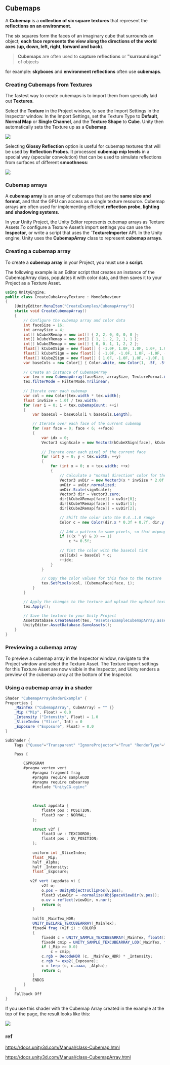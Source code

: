## Cubemaps
A **Cubemap** is a **collection of six square textures** that represent the **reflections on an environment**. 

The six squares form the faces of an imaginary cube that surrounds an object; **each face represents the view along the directions of the world axes** (**up, down, left, right, forward and back**).

> **Cubemaps** are often used to **capture** **reflections** or **"surroundings"** of objects

for example: **skyboxes** and **environment reflections** often use **cubemaps**.


### Creating Cubemaps from Textures
The fastest way to create cubemaps is to import them from specially laid out **Textures**.

Select the **Texture** in the Project window, to see the Import Settings in the Inspector window. In the Import Settings, set the Texture Type to **Default**, **Normal Map** or **Single Channel**, and the **Texture Shape** to **Cube**. Unity then automatically sets the Texture up as a **Cubemap**.



![](./img/CubeImportInspector.png)



Selecting **Glossy Reflection** option is useful for cubemap textures that will be used by **Reflection Probes**. It processed **cubemap mip levels** in a special way (specular convolution) that can be used to simulate reflections from surfaces of different **smoothness**:


![](./img/CubeOptionGlossyReflections.png)


### Cubemap arrays
A **cubemap array** is an array of cubemaps that are the **same size and format**, and that the GPU can access as a single texture resource. Cubemap arrays are often used for implementing efficient **reflection probe**, **lighting and** **shadowing systems**.

In your Unity Project, the Unity Editor represents cubemap arrays as Texture Assets.To configure a Texture Asset’s import settings you can use the **Inspector**, or write a script that uses the **`TextureImporter** API. In the Unity engine, Unity uses the **CubemapArray** class to represent **cubemap arrays**.


### Creating a cubemap array

To create a **cubemap array** in your Project, you must use a **script**.

The following example is an Editor script that creates an instance of the CubemapArray class, populates it with color data, and then saves it to your Project as a Texture Asset.

```cs
using UnityEngine;
public class CreateCubeArrayTexture : MonoBehaviour
{
    [UnityEditor.MenuItem("CreateExamples/CubemapArray")]
    static void CreateCubemapArray()
    {
        // Configure the cubemap array and color data
        int faceSize = 16;
        int arraySize = 4;
        int[] kCubeXRemap = new int[] { 2, 2, 0, 0, 0, 0 };
        int[] kCubeYRemap = new int[] { 1, 1, 2, 2, 1, 1 };
        int[] kCubeZRemap = new int[] { 0, 0, 1, 1, 2, 2 };
        float[] kCubeXSign = new float[] { -1.0F, 1.0F, 1.0F, 1.0F, 1.0F, -1.0F };
        float[] kCubeYSign = new float[] { -1.0F, -1.0F, 1.0F, -1.0F, -1.0F, -1.0F };
        float[] kCubeZSign = new float[] { 1.0F, -1.0F, 1.0F, -1.0F, 1.0F, -1.0F };
        var baseCols = new Color[] { Color.white, new Color(1, .5f, .5f, 1), new Color(.5f, 1, .5f, 1), new Color(.5f, .5f, 1, 1), Color.gray };
        
        // Create an instance of CubemapArray
        var tex = new CubemapArray(faceSize, arraySize, TextureFormat.ARGB32, true);
        tex.filterMode = FilterMode.Trilinear;
        
        // Iterate over each cubemap
        var col = new Color[tex.width * tex.width];
        float invSize = 1.0f / tex.width;
        for (var i = 0; i < tex.cubemapCount; ++i)
        {
            var baseCol = baseCols[i % baseCols.Length];

            // Iterate over each face of the current cubemap
            for (var face = 0; face < 6; ++face)
            {
                var idx = 0;
                Vector3 signScale = new Vector3(kCubeXSign[face], kCubeYSign[face], kCubeZSign[face]);
                
                // Iterate over each pixel of the current face
                for (int y = 0; y < tex.width; ++y)
                {
                    for (int x = 0; x < tex.width; ++x)
                    {
                        // Calculate a "normal direction" color for the current pixel
                        Vector3 uvDir = new Vector3(x * invSize * 2.0f - 1.0f, y * invSize * 2.0f - 1.0f, 1.0f);
                        uvDir = uvDir.normalized;
                        uvDir.Scale(signScale);
                        Vector3 dir = Vector3.zero;
                        dir[kCubeXRemap[face]] = uvDir[0];
                        dir[kCubeYRemap[face]] = uvDir[1];
                        dir[kCubeZRemap[face]] = uvDir[2];

                        // Shift the color into the 0.4..1.0 range
                        Color c = new Color(dir.x * 0.3f + 0.7f, dir.y * 0.3f + 0.7f, dir.z * 0.3f + 0.7f, 1.0f);
                        
                        // Add a pattern to some pixels, so that mipmaps are more clearly visible
                        if (((x ^ y) & 3) == 1)
                            c *= 0.5f;
                        
                        // Tint the color with the baseCol tint
                        col[idx] = baseCol * c;
                        ++idx;
                    }
                }

                // Copy the color values for this face to the texture
                tex.SetPixels(col, (CubemapFace)face, i);
            }
        }

        // Apply the changes to the texture and upload the updated texture to the GPU
        tex.Apply();        

        // Save the texture to your Unity Project
        AssetDatabase.CreateAsset(tex, "Assets/ExampleCubemapArray.asset");
        UnityEditor.AssetDatabase.SaveAssets();
    }
}
```

### Previewing a cubemap array

To preview a cubemap array in the Inspector window, navigate to the Project window
 and select the Texture Asset. The Texture import settings for this Texture Asset are now visible in the Inspector, and Unity renders a preview of the cubemap array at the bottom of the Inspector.



### Using a cubemap array in a shader
```cs
Shader "CubemapArrayShaderExample" {
Properties {
    _MainTex ("CubemapArray", CubeArray) = "" {}
    _Mip ("Mip", Float) = 0.0
    _Intensity ("Intensity", Float) = 1.0
    _SliceIndex ("Slice", Int) = 0
    _Exposure ("Exposure", Float) = 0.0
}

SubShader {
    Tags {"Queue"="Transparent" "IgnoreProjector"="True" "RenderType"="Transparent" "ForceSupported" = "True"}

    Pass {

        CGPROGRAM
        #pragma vertex vert
            #pragma fragment frag
            #pragma require sampleLOD
            #pragma require cubearray
            #include "UnityCG.cginc"
    
    
    
            struct appdata {
                float4 pos : POSITION;
                float3 nor : NORMAL;
            };
    
            struct v2f {
                float3 uv : TEXCOORD0;
                float4 pos : SV_POSITION;
            };
    
            uniform int _SliceIndex;
            float _Mip;
            half _Alpha;
            half _Intensity;
            float _Exposure;
    
           v2f vert (appdata v) {
                v2f o;
                o.pos = UnityObjectToClipPos(v.pos);
                float3 viewDir = -normalize(ObjSpaceViewDir(v.pos));
                o.uv = reflect(viewDir, v.nor);
                return o;
            }
    
            half4 _MainTex_HDR;
            UNITY_DECLARE_TEXCUBEARRAY(_MainTex);
            fixed4 frag (v2f i) : COLOR0
            {
                fixed4 c = UNITY_SAMPLE_TEXCUBEARRAY(_MainTex, float4(i.uv, _SliceIndex));
                fixed4 cmip = UNITY_SAMPLE_TEXCUBEARRAY_LOD(_MainTex, float4(i.uv, _SliceIndex), _Mip);
                if (_Mip >= 0.0)
                    c = cmip;
                c.rgb = DecodeHDR (c, _MainTex_HDR) * _Intensity;
                c.rgb *= exp2(_Exposure);
                c = lerp (c, c.aaaa, _Alpha);
                return c;
            }
            ENDCG
        }
    }
    Fallback Off
}

```
If you use this shader with the Cubemap Array created in the example at the top of the page, the result looks like this:


![](./img/cubemap-array-shader-example.png)

### ref
https://docs.unity3d.com/Manual/class-Cubemap.html

https://docs.unity3d.com/Manual/class-CubemapArray.html
